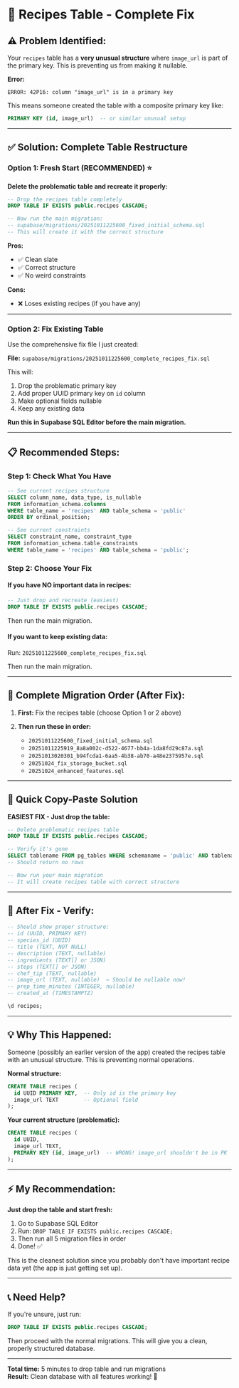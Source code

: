 # 🔧 Recipes Table - Complete Fix

## ⚠️ Problem Identified:

Your `recipes` table has a **very unusual structure** where `image_url` is part of the primary key. This is preventing us from making it nullable.

**Error:**
```
ERROR: 42P16: column "image_url" is in a primary key
```

This means someone created the table with a composite primary key like:
```sql
PRIMARY KEY (id, image_url)  -- or similar unusual setup
```

---

## ✅ Solution: Complete Table Restructure

### Option 1: Fresh Start (RECOMMENDED) ⭐

**Delete the problematic table and recreate it properly:**

```sql
-- Drop the recipes table completely
DROP TABLE IF EXISTS public.recipes CASCADE;

-- Now run the main migration:
-- supabase/migrations/20251011225600_fixed_initial_schema.sql
-- This will create it with the correct structure
```

**Pros:**
- ✅ Clean slate
- ✅ Correct structure
- ✅ No weird constraints

**Cons:**
- ❌ Loses existing recipes (if you have any)

---

### Option 2: Fix Existing Table

Use the comprehensive fix file I just created:

**File:** `supabase/migrations/20251011225600_complete_recipes_fix.sql`

This will:
1. Drop the problematic primary key
2. Add proper UUID primary key on `id` column
3. Make optional fields nullable
4. Keep any existing data

**Run this in Supabase SQL Editor before the main migration.**

---

## 📋 Recommended Steps:

### Step 1: Check What You Have

```sql
-- See current recipes structure
SELECT column_name, data_type, is_nullable 
FROM information_schema.columns 
WHERE table_name = 'recipes' AND table_schema = 'public'
ORDER BY ordinal_position;

-- See current constraints
SELECT constraint_name, constraint_type 
FROM information_schema.table_constraints 
WHERE table_name = 'recipes' AND table_schema = 'public';
```

### Step 2: Choose Your Fix

#### If you have NO important data in recipes:
```sql
-- Just drop and recreate (easiest)
DROP TABLE IF EXISTS public.recipes CASCADE;
```

Then run the main migration.

#### If you want to keep existing data:
Run: `20251011225600_complete_recipes_fix.sql`

Then run the main migration.

---

## 🎯 Complete Migration Order (After Fix):

1. **First:** Fix the recipes table (choose Option 1 or 2 above)

2. **Then run these in order:**
   - `20251011225600_fixed_initial_schema.sql`
   - `20251011225919_8a8a002c-d522-4677-bb4a-1da8fd29c87a.sql`
   - `20251013020301_b94fcda1-6aa5-4b38-ab70-a48e2375957e.sql`
   - `20251024_fix_storage_bucket.sql`
   - `20251024_enhanced_features.sql`

---

## 🚀 Quick Copy-Paste Solution

**EASIEST FIX - Just drop the table:**

```sql
-- Delete problematic recipes table
DROP TABLE IF EXISTS public.recipes CASCADE;

-- Verify it's gone
SELECT tablename FROM pg_tables WHERE schemaname = 'public' AND tablename = 'recipes';
-- Should return no rows

-- Now run your main migration
-- It will create recipes table with correct structure
```

---

## 🧪 After Fix - Verify:

```sql
-- Should show proper structure:
-- id (UUID, PRIMARY KEY)
-- species_id (UUID)
-- title (TEXT, NOT NULL)
-- description (TEXT, nullable)
-- ingredients (TEXT[] or JSON)
-- steps (TEXT[] or JSON)
-- chef_tip (TEXT, nullable)
-- image_url (TEXT, nullable)  ← Should be nullable now!
-- prep_time_minutes (INTEGER, nullable)
-- created_at (TIMESTAMPTZ)

\d recipes;
```

---

## 💡 Why This Happened:

Someone (possibly an earlier version of the app) created the recipes table with an unusual structure. This is preventing normal operations.

**Normal structure:**
```sql
CREATE TABLE recipes (
  id UUID PRIMARY KEY,  -- Only id is the primary key
  image_url TEXT        -- Optional field
);
```

**Your current structure (problematic):**
```sql
CREATE TABLE recipes (
  id UUID,
  image_url TEXT,
  PRIMARY KEY (id, image_url)  -- WRONG! image_url shouldn't be in PK
);
```

---

## ⚡ My Recommendation:

**Just drop the table and start fresh:**

1. Go to Supabase SQL Editor
2. Run: `DROP TABLE IF EXISTS public.recipes CASCADE;`
3. Then run all 5 migration files in order
4. Done! ✅

This is the cleanest solution since you probably don't have important recipe data yet (the app is just getting set up).

---

## 📞 Need Help?

If you're unsure, just run:
```sql
DROP TABLE IF EXISTS public.recipes CASCADE;
```

Then proceed with the normal migrations. This will give you a clean, properly structured database.

---

**Total time:** 5 minutes to drop table and run migrations  
**Result:** Clean database with all features working! 🎉


